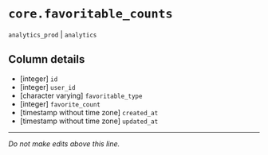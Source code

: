 # `core.favoritable_counts`
`analytics_prod` | `analytics`

## Column details
* [integer]   `id`
* [integer]   `user_id`
* [character varying] `favoritable_type`
* [integer]   `favorite_count`
* [timestamp without time zone] `created_at`
* [timestamp without time zone] `updated_at`

-------------------------------------------------------------------------------
*Do not make edits above this line.*
